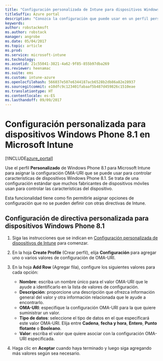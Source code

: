 ```yaml
---
title: "Configuración personalizada de Intune para dispositivos Windows Phone 8.1"
titleSuffix: Azure portal
description: "Conozca la configuración que puede usar en un perfil personalizado de Windows Phone 8.1."
keywords: 
author: robstackmsft
ms.author: robstack
manager: angrobe
ms.date: 05/04/2017
ms.topic: article
ms.prod: 
ms.service: microsoft-intune
ms.technology: 
ms.assetid: 21c55041-3821-4a62-9f85-855b97dba269
ms.reviewer: heenamac
ms.suite: ems
ms.custom: intune-azure
ms.openlocfilehash: 566037e507e6344187acb6528b2db86a82e28937
ms.sourcegitcommit: e10dfc9c123401fabaaf5b487d459826c1510eae
ms.translationtype: HT
ms.contentlocale: es-ES
ms.lasthandoff: 09/09/2017
---
```

# <a name="custom-settings-for-windows-phone-81-devices-in-microsoft-intune"></a>Configuración personalizada para dispositivos Windows Phone 8.1 en Microsoft Intune

[!INCLUDE[azure_portal](./includes/azure_portal.md)]

Use el perfil **Personalizado** de Windows Phone 8.1 para Microsoft Intune para asignar la configuración OMA-URI que se puede usar para controlar características de dispositivos Windows Phone 8.1. Se trata de una configuración estándar que muchos fabricantes de dispositivos móviles usan para controlar las características del dispositivo.

Esta funcionalidad tiene como fin permitirle asignar opciones de configuración que no se pueden definir con otras directivas de Intune.

## <a name="custom-policy-settings-for-windows-phone-81-devices"></a>Configuración de directiva personalizada para dispositivos Windows Phone 8.1

1. Siga las instrucciones que se indican en [Configuración personalizada de dispositivos de Intune](custom-settings-configure.md) para comenzar.
2. En la hoja **Create Profile** (Crear perfil), elija **Configuración** para agregar uno o varios valores de configuración de OMA-URI.
3. En la hoja **Add Row** (Agregar fila), configure los siguientes valores para cada opción:
    - **Nombre**: escriba un nombre único para el valor OMA-URI que le ayude a identificarlo en la lista de valores de configuración.
    - **Descripción**: proporcione una descripción que ofrezca información general del valor y otra información relacionada que le ayude a encontrarlo.
    - **OMA-URI**: especifique la configuración OMA-URI para la que quiere suministrar un valor.
    - **Tipo de datos**: seleccione el tipo de datos en el que especificará este valor OMA-URI. Elija entre **Cadena**, **fecha y hora**, **Entero**, **Punto flotante** o **Booleano**.
    - **Valor**: escriba el valor que quiere asociar con la configuración OMA-URI especificada.

4. Haga clic en **Aceptar** cuando haya terminado y luego siga agregando más valores según sea necesario.
